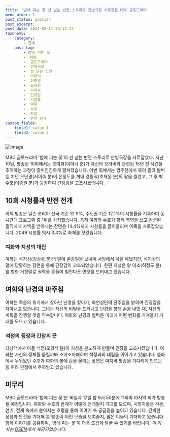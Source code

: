 ```yaml
---
title: '밤에 피는 꽃 선 넘는 반전 스토리로 안방극장 사로잡은 MBC 금토드라마'
menu_order: 1
post_status: publish
post_excerpt: 
post_date: 2024-02-11 20:14:17
taxonomy:
    category:
        - 연예
    post_tag:
        - 밤에 피는 꽃
        -  MBC
        -  금토드라마
        -  안방극장
        -  선 넘는 반전
        -  이하늬
        -  이종원
        -  조재윤
        -  서이숙
        -  긴장감
        -  시청률
        -  여화
        -  수호
        -  지성
        -  반전 전개
custom_fields:
    field1: value 1
    field2: value 2
---
```


![Image](https://mimgnews.pstatic.net/image/109/2024/02/11/0005016149_001_20240211111102345.jpg?type=w540)

MBC 금토드라마 ‘밤에 피는 꽃’이 선 넘는 반전 스토리로 안방극장을 사로잡았다. 지난 10일, 방송된 10회에서는 조여화(이하늬 분)가 자신의 오라비와 관련된 15년 전 사건을 추적하는 과정이 흥미진진하게 펼쳐졌습니다. 이번 회에서는 명주천에서 목이 졸려 발버둥 치던 오난경(서이숙 분)이 은장도를 꺼내 강필직(조재윤 분)의 팔을 찔렀고, 그 후 박수호(이종원 분)가 등장하여 긴장감을 고조시켰습니다.
## 10회 시청률과 반전 전개
어제 방송은 닐슨 코리아 전국 기준 12.9%, 수도권 기준 12.1%의 시청률을 기록하며 동시간대 프로그램 중 1위를 차지했습니다. 특히 여화와 수호가 함께 복면을 쓰고 감금된 필직에게 자백을 받아내는 장면은 14.4%까지 시청률을 끌어올리며 이목을 사로잡았습니다. 2049 시청률 역시 3.4%로 화제를 모았습니다.
### 여화와 지성의 대립
여화는 석지성(김상중 분)의 말에 온종일을 보내며 사당에서 곡을 해댔지만, 석지성의 말에 당황하는 장면을 통해 긴장감이 고조되었습니다. 한편 지성은 왕 이소(허정도 분)를 향한 거짓말로 권력을 흔들며 빌런다운 면모를 드러내고 있습니다.
## 여화와 난경의 마주침
여화는 죽음의 위기에서 살아난 난경을 찾아가, 화연상단의 단주임을 밝히며 긴장감을 자아내고 있습니다. 그녀는 자신의 비밀을 드러내고 난경을 향해 손을 내민 채, 자신의 계획을 진행할 것을 약속합니다. 여화와 난경의 협력은 미래에 어떤 변화를 가져올지 기대를 모으고 있습니다.
### 석정의 등장과 긴장의 끈
좌상댁에서 아들 석정(오의식 분)이 지성을 분노하게 만들며 긴장을 고조시켰습니다. 여화는 자신의 정체를 들킬까봐 조마조마해하며 석정과의 대립을 이어가고 있습니다. 챔바에서 누워있던 수호가 여화의 볼에 손을 올리는 장면은 마지막 방송을 기다리게 만드는 등 여러 관점에서 주목받고 있습니다.
## 마무리
MBC 금토드라마 ‘밤에 피는 꽃’은 16일과 17일 밤 9시 50분에 11회와 마지막 회가 방송될 예정입니다. 여화와 수호의 관계가 어떻게 전개될지 기대를 모으며, 시청자들은 각본, 연기, 전개 속에서 쏟아지는 호평을 통해 이야기 속 궁금증을 높이고 있습니다. 긴박한 상황과 반전을 기대해 본 방송이 어떤 모습을 보여줄지, 많은 이들이 기대하고 있습니다. 함께 이야기를 공유하며, ‘밤에 피는 꽃’이 더욱 뜨겁게 달굴 수 있기를 바랍니다.
*이 기사는 [OSEN](https://osen.co.kr)에서 제공되었습니다.*
